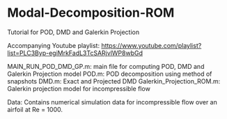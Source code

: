 # Modal-Decomposition-ROM

Tutorial for POD, DMD and Galerkin Projection

Accompanying Youtube playlist: https://www.youtube.com/playlist?list=PLC3Byp-egiMrkFadL3TcSARjvlWP8wbGd

MAIN_RUN_POD_DMD_GP.m: main file for computing POD, DMD and Galerkin Projection model
POD.m: POD decomposition using method of snapshots
DMD.m: Exact and Projected DMD 
Galerkin_Projection_ROM.m: Galerkin projection model for incompressible flow

Data: Contains numerical simulation data for incompressible flow over an airfoil at Re = 1000.

